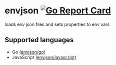 # envjson [![Go Report Card](https://goreportcard.com/badge/github.com/lifthus/envjson/go)](https://goreportcard.com/report/github.com/lifthus/envjson/go)

loads env json files and sets properties to env vars

## Supported languages

- Go [(envjson/go)](https://github.com/lifthus/envjson/go)
- JavaScript [(envjson/javascript)](https://github.com/lifthus/envjson/javascript)
